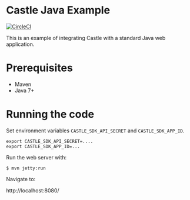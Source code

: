 # Castle Java Example

[![CircleCI](https://circleci.com/gh/castle/castle-java-example.svg?style=svg)](https://circleci.com/gh/castle/castle-java-example)

This is an example of integrating Castle with a standard Java web application.

Prerequisites
==============

* Maven
* Java 7+

Running the code
================

Set environment variables `CASTLE_SDK_API_SECRET` and `CASTLE_SDK_APP_ID`.

```
export CASTLE_SDK_API_SECRET=....
export CASTLE_SDK_APP_ID=...
```

Run the web server with:

```
$ mvn jetty:run
```

Navigate to:

http://localhost:8080/
